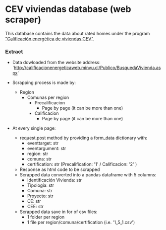 # CEV viviendas database (web scraper)
This database contains the data about rated homes under the program ["Calificación energética de viviendas CEV"](https://www.calificacionenergetica.cl/).

### Extract
* Data dowloaded from the website address: 'http://calificacionenergeticaweb.minvu.cl/Publico/BusquedaVivienda.aspx' 

* Scrapping process is made by:
    * Region
        * Comunas per region
            * Precalificacion
                * Page by page (it can be more than one)
            * Calificacion
                * Page by page (it can be more than one)
* At every single page:
    * request.post method by providing a form_data dictionary with:
        * eventtarget: str
        * eventargument: str
        * region: str
        * comuna: str
        * certification: str (Precalification: '1' / Calificacion: '2' )    
    * Response as html code to be scrapped
    * Scrapped data converted into a pandas dataframe with 5 columns:
        * Identificación Vivienda: str	
        * Tipología: str
        * Comuna: str
        * Proyecto: str
        * CE: str
        * CEE: str
    * Scrapped data save in for of csv files:
        * 1 folder per region
        * 1 file per region/comuna/certification (i.e. '1_5_1.csv')